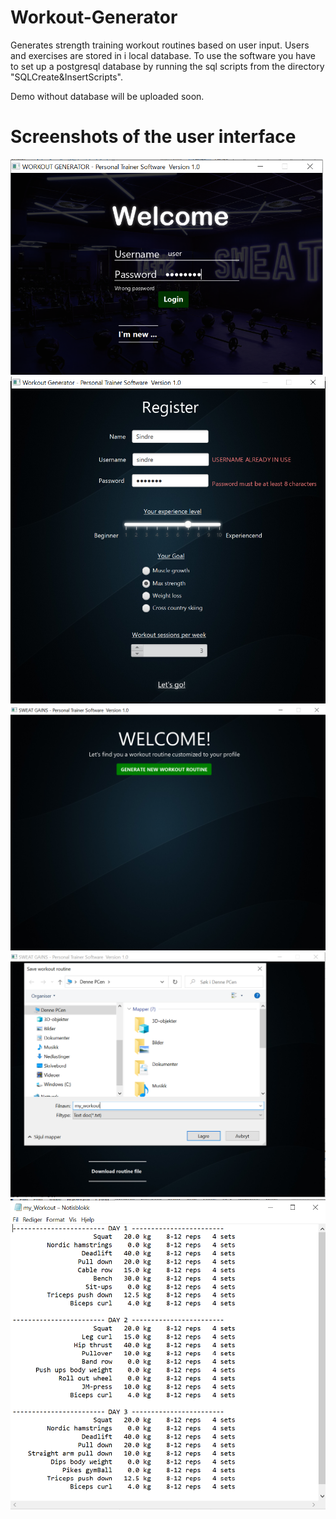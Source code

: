 # Workout-Generator
Generates strength training workout routines based on user input. Users and exercises are stored in i local database.
To use the software you have to set up a postgresql database by running the sql scripts from the directory "SQLCreate&InsertScripts".

Demo without database will be uploaded soon.

# Screenshots of the user interface
<img src="resources/images/login.png" width=500>
<img src="resources/images/register.png">
<img src="resources/images/welcome.png">
<img src="resources/images/save.png">
<img src="resources/images/txt.png">



